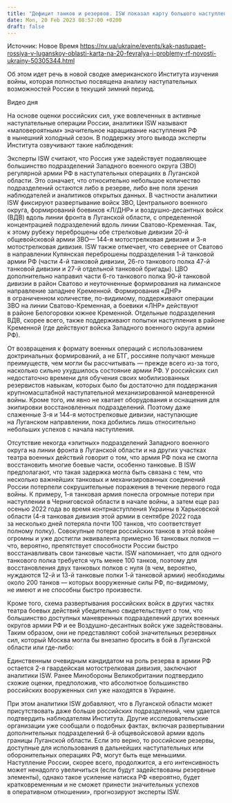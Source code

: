 ```yaml
---
title: "Дефицит танков и резервов. ISW показал карту большого наступления РФ в Луганской области и рассказал о его самых острых проблемах"
date: Mon, 20 Feb 2023 08:57:00 +0200
draft: false
---
```

Источник: Новое Время https://nv.ua/ukraine/events/kak-nastupaet-rossiya-v-luganskoy-oblasti-karta-na-20-fevralya-i-problemy-rf-novosti-ukrainy-50305344.html


Об этом идет речь в новой сводке американского Института изучения войны, которая полностью посвящена анализу наступательных возможностей России в текущий зимний период.

  Видео дня   

На основе оценки российских сил, уже вовлеченных в активные наступательные операции России, аналитики ISW называют «маловероятным» значительное наращивание наступления РФ в нынешний холодный сезон. В поддержку этого вывода эксперты Института озвучивают такие наблюдения:

Эксперты ISW считают, что Россия уже задействует подавляющее большинство подразделений Западного военного округа (ЗВО) регулярной армии РФ в наступательных операциях в Луганской области. Это означает, что относительно небольшое количество подразделений остаются либо в резерве, либо вне поля зрения наблюдателей и аналитиков открытых данных. В частности аналитики ISW фиксируют развертывание войск ЗВО, Центрального военного округа, формирований боевиков «Л/ДНР» и воздушно-десантных войск (ВДВ) вдоль линии фронта в Луганской области, с определенной концентрацией подразделений вдоль линии Сватово-Кременная. Так, к этому рубежу переброшены обе стрелковые дивизии 20-й общевойсковой армии ЗВО— 144-я мотострелковая дивизия и 3-я мотострелковая дивизия. ISW также отмечает, что севернее от Сватово в направлении Купянская переброшены подразделения 1-й танковой армии РФ (части 4-й танковой дивизии, 26-го танкового полка 47-й танковой дивизии и 27-й отдельной танковой бригады). ЦВО дополнительно направил части 6-го танкового полка 90-й танковой дивизии в район Сватово и неуточненные формирования на лиманское направление западнее Кременной. Формирования «ДНР» в ограниченном количестве, по-видимому, поддерживают операции ЗВО на линии Сватово-Кременная, а боевики «ЛНР» действуют в районе Белогоровки южнее Кременной. Отдельные подразделения ВДВ, скорее всего, также поддерживают попытки наступления в районе Кременной (где действуют войска Западного военного округа армии РФ).

От возвращения к формату военных операций с использованием доктринальных формирований, а не БТГ, россияне получают меньше преимуществ, чем могли бы рассчитывать — прежде всего из-за того, насколько сильно ухудшилось состояние армии РФ. У российских сил недостаточно времени для обучения своих мобилизованных резервистов навыкам, которых было бы достаточно для поддержания крупномасштабной наступательной механизированной маневренной войны. Кроме того, им явно не хватает оборудования и оснащения для экипировки восстановленных подразделений. Поэтому даже слаженные 3-я и 144-я мотострелковые дивизии, наступающие на Луганском направлении, пока добились лишь относительно небольших успехов с начала наступления.

Отсутствие некогда «элитных» подразделений Западного военного округа на линии фронта в Луганской области и на других участках театра военных действий говорит о том, что армия РФ пока не смогла восстановить многие боевые части, особенно танковые. В ISW предполагают, что такая задержка могла быть связана с тем, что несколько важнейших танковых и механизированных соединений России потерпели сокрушительные поражения в течение первого года войны. К примеру, 1-я танковая армия понесла огромные потери при наступлении в Черниговской области в начале войны, а затем еще раз осенью 2022 года во время контрнаступления Украины в Харьковской области (4-я танковая дивизия этой армии в сентябре 2022 года за несколько дней потеряла почти 100 танков, что соответствует полному полку). Совокупные потери российских танков в этой войне огромны и уже достигли эквивалента примерно 16 танковых полков — что, вероятно, препятствует способности России быстро восстанавливать свои танковые части. ISW напоминает, что для одного танкового полка требуется чуть менее 100 танков, поэтому для восстановления двух танковых полков с нуля (в чем, вероятно, нуждаются 12-й и 13-й танковые полки 1-й танковой армии) необходимы около 200 танков — которых вооруженные силы РФ, по-видимому, не имеют и не способны быстро произвести.

Кроме того, схема развертывания российских войск в других частях театра боевых действий убедительно свидетельствует о том, что большинство доступных маневренных подразделений других военных округов армии РФ и ее Воздушно-десантных войск уже задействованы. Таким образом, они не представляют собой значительных резервных сил, который Москва могла бы внезапно бросить в бой в Луганской области или где-либо:

Единственным очевидным кандидатом на роль резерва в армии РФ остается 2-я гвардейская мотострелковая дивизия, заключают аналитики ISW. Ранее Минобороны Великобритании подтвердило схожие оценки, предположив, что абсолютное большинство российских вооруженных сил уже находятся в Украине.

При этом аналитики ISW добавляют, что в Луганской области может присутствовать даже больше российских подразделений, чем удается подтвердить наблюдателям Института. Другие исследовательские организации уже сообщали о подобных фактах, включая развертывании дополнительных подразделений 6-й общевойсковой армии вдоль границы Луганской области. Если это верно, то российские резервы, доступные для использования в дальнейших наступательных или оборонительных операциях РФ, могут быть еще меньшими. Наступление России, скорее всего, продолжится, а его интенсивность может ненадолго увеличиться (если будут задействованы резервные элементы), однако такое усиление натиска РФ «вероятно, будет кратковременным и не сможет принести значительных успехов в оперативном отношении», прогнозируют эксперты ISW.
